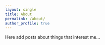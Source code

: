 ```yaml
---
layout: single
title: About
permalink: /about/
author_profile: true
---
```


Here add posts about things that interest me...
